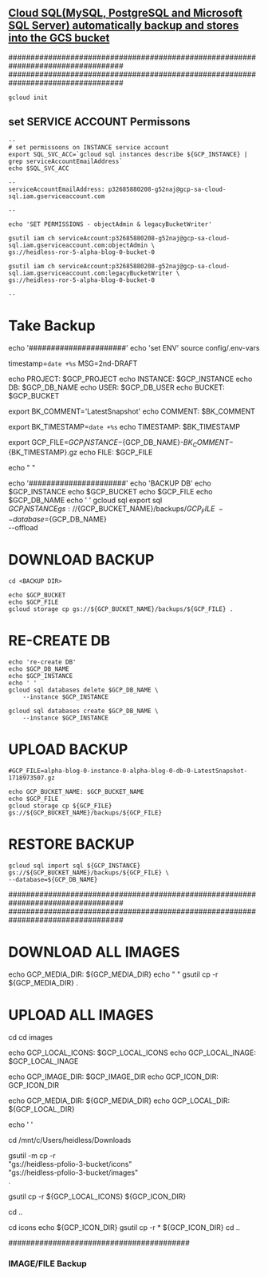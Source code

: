 
## [Cloud SQL(MySQL, PostgreSQL and Microsoft SQL Server) automatically backup and stores into the GCS bucket](https://medium.com/google-cloud/cloud-sql-mysql-postgresql-and-microsoft-sql-server-automatically-backup-and-stores-into-the-gcs-d01cf3677c67)


##################################################################################
##################################################################################

```
gcloud init

```

## set SERVICE ACCOUNT Permissons
```
--
# set permissoons on INSTANCE service account
export SQL_SVC_ACC=`gcloud sql instances describe ${GCP_INSTANCE} | grep serviceAccountEmailAddress`
echo $SQL_SVC_ACC

--
serviceAccountEmailAddress: p32685880208-g52naj@gcp-sa-cloud-sql.iam.gserviceaccount.com

--

echo 'SET PERMISSIONS - objectAdmin & legacyBucketWriter'

gsutil iam ch serviceAccount:p32685880208-g52naj@gcp-sa-cloud-sql.iam.gserviceaccount.com:objectAdmin \
gs://heidless-ror-5-alpha-blog-0-bucket-0

gsutil iam ch serviceAccount:p32685880208-g52naj@gcp-sa-cloud-sql.iam.gserviceaccount.com:legacyBucketWriter \
gs://heidless-ror-5-alpha-blog-0-bucket-0

--
```

# Take Backup

echo '######################'
echo 'set ENV'
source config/.env-vars

timestamp=`date +%s`
MSG=2nd-DRAFT

echo PROJECT: $GCP_PROJECT
echo INSTANCE: $GCP_INSTANCE
echo DB: $GCP_DB_NAME
echo USER: $GCP_DB_USER
echo BUCKET: $GCP_BUCKET

export BK_COMMENT='LatestSnapshot'
echo COMMENT: $BK_COMMENT

export BK_TIMESTAMP=`date +%s`
echo TIMESTAMP: $BK_TIMESTAMP

export GCP_FILE=${GCP_INSTANCE}-${GCP_DB_NAME}-${BK_COMMENT}-${BK_TIMESTAMP}.gz
echo FILE: $GCP_FILE

echo " "

echo '######################'
echo 'BACKUP DB'
echo $GCP_INSTANCE
echo $GCP_BUCKET
echo $GCP_FILE
echo $GCP_DB_NAME
echo ' '
gcloud sql export sql ${GCP_INSTANCE} gs://${GCP_BUCKET_NAME}/backups/${GCP_FILE}    \
--database=${GCP_DB_NAME}	 \
--offload


# DOWNLOAD BACKUP
```
cd <BACKUP DIR>

echo $GCP_BUCKET
echo $GCP_FILE
gcloud storage cp gs://${GCP_BUCKET_NAME}/backups/${GCP_FILE} .
```

# RE-CREATE DB
```
echo 're-create DB'
echo $GCP_DB_NAME
echo $GCP_INSTANCE
echo ' '
gcloud sql databases delete $GCP_DB_NAME \
    --instance $GCP_INSTANCE

gcloud sql databases create $GCP_DB_NAME \
    --instance $GCP_INSTANCE

```

# UPLOAD BACKUP
```
#GCP_FILE=alpha-blog-0-instance-0-alpha-blog-0-db-0-LatestSnapshot-1718973507.gz 

echo GCP_BUCKET_NAME: $GCP_BUCKET_NAME
echo $GCP_FILE
gcloud storage cp ${GCP_FILE} gs://${GCP_BUCKET_NAME}/backups/${GCP_FILE}

```

# RESTORE BACKUP
```
gcloud sql import sql ${GCP_INSTANCE} gs://${GCP_BUCKET_NAME}/backups/${GCP_FILE} \
--database=${GCP_DB_NAME}

```
  
##################################################################################
##################################################################################

# DOWNLOAD ALL IMAGES
echo GCP_MEDIA_DIR: ${GCP_MEDIA_DIR}
echo " "
gsutil cp -r ${GCP_MEDIA_DIR} .

# UPLOAD ALL IMAGES
cd <BACKUP DIR>
cd images


echo GCP_LOCAL_ICONS: $GCP_LOCAL_ICONS
echo GCP_LOCAL_INAGE: $GCP_LOCAL_INAGE

echo GCP_IMAGE_DIR: $GCP_IMAGE_DIR
echo GCP_ICON_DIR: GCP_ICON_DIR

echo GCP_MEDIA_DIR: ${GCP_MEDIA_DIR}
echo GCP_LOCAL_DIR: ${GCP_LOCAL_DIR}

echo ' '

cd /mnt/c/Users/heidless/Downloads

gsutil -m cp -r \
  "gs://heidless-pfolio-3-bucket/icons" \
  "gs://heidless-pfolio-3-bucket/images" \
  .



gsutil cp -r ${GCP_LOCAL_ICONS} ${GCP_ICON_DIR}




cd ..

cd icons
echo ${GCP_ICON_DIR}
gsutil cp -r * ${GCP_ICON_DIR}
cd ..



#########################################
### IMAGE/FILE Backup



